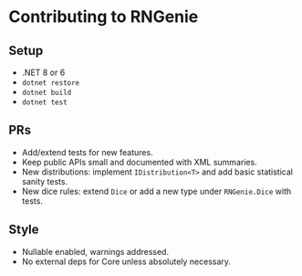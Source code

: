 # Contributing to RNGenie

## Setup
- .NET 8 or 6
- `dotnet restore`
- `dotnet build`
- `dotnet test`

## PRs
- Add/extend tests for new features.
- Keep public APIs small and documented with XML summaries.
- New distributions: implement `IDistribution<T>` and add basic statistical sanity tests.
- New dice rules: extend `Dice` or add a new type under `RNGenie.Dice` with tests.

## Style
- Nullable enabled, warnings addressed.
- No external deps for Core unless absolutely necessary.
